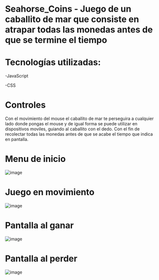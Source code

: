 # Seahorse_Coins - Juego de un caballito de mar que consiste en atrapar todas las monedas antes de que se termine el tiempo

# Tecnologías utilizadas:

-JavaScript

-CSS
# Controles

Con el movimiento del mouse el caballito de mar te perseguira a cualquier lado donde pongas el mouse y de igual forma se puede utilizar en dispositivos moviles,
guiando al caballito con el dedo. Con el fin de recolectar todas las monedas antes de que se acabe el tiempo que indica en pantalla.

# Menu de inicio 
![image](https://i.imgur.com/fAvbbc0.png)

# Juego en movimiento
![image](https://i.imgur.com/WL6EKIt.png)

# Pantalla al ganar
![image](https://i.imgur.com/EamFAdR.png)

# Pantalla al perder
![image](https://i.imgur.com/MkdzR18.png)


